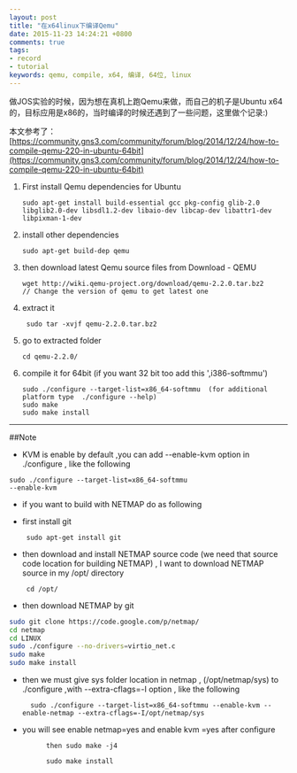 ```yaml
---
layout: post
title: "在x64linux下编译Qemu"
date: 2015-11-23 14:24:21 +0800
comments: true
tags:
- record
- tutorial
keywords: qemu, compile, x64, 编译, 64位, linux
---
```

做JOS实验的时候，因为想在真机上跑Qemu来做，而自己的机子是Ubuntu x64的，目标应用是x86的，当时编译的时候还遇到了一些问题，这里做个记录:)
<!-- more -->

本文参考了：[https://community.gns3.com/community/forum/blog/2014/12/24/how-to-compile-qemu-220-in-ubuntu-64bit](https://community.gns3.com/community/forum/blog/2014/12/24/how-to-compile-qemu-220-in-ubuntu-64bit)

1. First install Qemu dependencies for Ubuntu

       sudo apt-get install build-essential gcc pkg-config glib-2.0 libglib2.0-dev libsdl1.2-dev libaio-dev libcap-dev libattr1-dev libpixman-1-dev

2. install other dependencies

       sudo apt-get build-dep qemu

3. then download latest Qemu source files from Download - QEMU

       wget http://wiki.qemu-project.org/download/qemu-2.2.0.tar.bz2
       // Change the version of qemu to get latest one

4. extract it

        sudo tar -xvjf qemu-2.2.0.tar.bz2

5. go to extracted folder

       cd qemu-2.2.0/

6. compile it for 64bit (if you want 32 bit too add this ',i386-softmmu')

       sudo ./configure --target-list=x86_64-softmmu  (for additional platform type  ./configure --help)
       sudo make
       sudo make install

******

##Note

* KVM is enable by default ,you can add  --enable-kvm option in ./configure , like the following

 <code>sudo ./configure --target-list=x86_64-softmmu --enable-kvm</code>

 * if you want to build with NETMAP do as following

  * first install  git

         sudo apt-get install git

  * then download and install NETMAP source code (we need that source code location for building NETMAP) , I want to download NETMAP source  in my /opt/ directory

         cd /opt/

* then download NETMAP by git

```sh
sudo git clone https://code.google.com/p/netmap/
cd netmap
cd LINUX
sudo ./configure --no-drivers=virtio_net.c
sudo make
sudo make install
```  

* then we must give sys folder location in netmap , (/opt/netmap/sys) to ./configure ,with  --extra-cflags=-I option , like the following

        sudo ./configure --target-list=x86_64-softmmu --enable-kvm --enable-netmap --extra-cflags=-I/opt/netmap/sys

 * you will see enable netmap=yes and enable kvm =yes after configure

             then sudo make -j4

             sudo make install 
